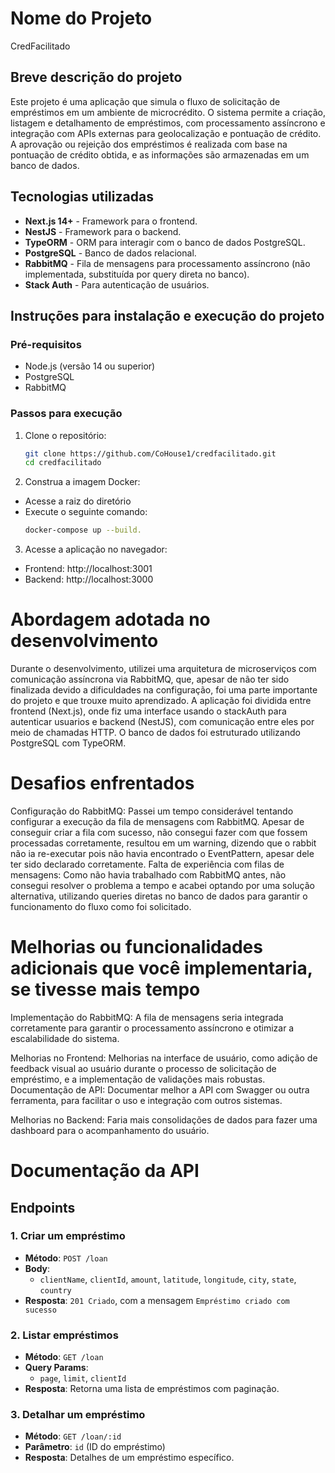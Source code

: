 # Nome do Projeto
CredFacilitado
## Breve descrição do projeto

Este projeto é uma aplicação que simula o fluxo de solicitação de empréstimos em um ambiente de microcrédito. O sistema permite a criação, listagem e detalhamento de empréstimos, com processamento assíncrono e integração com APIs externas para geolocalização e pontuação de crédito. A aprovação ou rejeição dos empréstimos é realizada com base na pontuação de crédito obtida, e as informações são armazenadas em um banco de dados.

## Tecnologias utilizadas

- **Next.js 14+** - Framework para o frontend.
- **NestJS** - Framework para o backend.
- **TypeORM** - ORM para interagir com o banco de dados PostgreSQL.
- **PostgreSQL** - Banco de dados relacional.
- **RabbitMQ** - Fila de mensagens para processamento assíncrono (não implementada, substituída por query direta no banco).
- **Stack Auth** - Para autenticação de usuários.

## Instruções para instalação e execução do projeto

### Pré-requisitos
- Node.js (versão 14 ou superior)
- PostgreSQL
- RabbitMQ 

### Passos para execução

1. Clone o repositório:
   ```bash
   git clone https://github.com/CoHouse1/credfacilitado.git
   cd credfacilitado

2. Construa a imagem Docker:
 - Acesse a raiz do diretório
 - Execute o seguinte comando:
   ```bash
   docker-compose up --build.

3. Acesse a aplicação no navegador:
 - Frontend: http://localhost:3001
 - Backend: http://localhost:3000

# Abordagem adotada no desenvolvimento
Durante o desenvolvimento, utilizei uma arquitetura de microserviços com comunicação assíncrona via RabbitMQ, que, apesar de não ter sido finalizada devido a dificuldades na configuração, foi uma parte importante do projeto e que trouxe muito aprendizado. A aplicação foi dividida entre frontend (Next.js), onde fiz uma interface usando o stackAuth para autenticar usuarios e backend (NestJS), com comunicação entre eles por meio de chamadas HTTP. O banco de dados foi estruturado utilizando PostgreSQL com TypeORM.

# Desafios enfrentados
Configuração do RabbitMQ: Passei um tempo considerável tentando configurar a execução da fila de mensagens com RabbitMQ. Apesar de conseguir criar a fila com sucesso, não consegui fazer com que fossem processadas corretamente, resultou em um warning, dizendo que o rabbit não ia re-executar pois não havia encontrado o EventPattern, apesar dele ter sido declarado corretamente.
Falta de experiência com filas de mensagens: Como não havia trabalhado com RabbitMQ antes, não consegui resolver o problema a tempo e acabei optando por uma solução alternativa, utilizando queries diretas no banco de dados para garantir o funcionamento do fluxo como foi solicitado.

# Melhorias ou funcionalidades adicionais que você implementaria, se tivesse mais tempo
Implementação do RabbitMQ: A fila de mensagens seria integrada corretamente para garantir o processamento assíncrono e otimizar a escalabilidade do sistema.

Melhorias no Frontend: Melhorias na interface de usuário, como adição de feedback visual ao usuário durante o processo de solicitação de empréstimo, e a implementação de validações mais robustas.
Documentação de API: Documentar melhor a API com Swagger ou outra ferramenta, para facilitar o uso e integração com outros sistemas.

Melhorias no Backend: Faria mais consolidações de dados para fazer uma dashboard para o acompanhamento do usuário.

# Documentação da API

## Endpoints

### 1. Criar um empréstimo
- **Método**: `POST /loan`
- **Body**: 
  - `clientName`, `clientId`, `amount`, `latitude`, `longitude`, `city`, `state`, `country`
- **Resposta**: `201 Criado`, com a mensagem `Empréstimo criado com sucesso`

### 2. Listar empréstimos
- **Método**: `GET /loan`
- **Query Params**: 
  - `page`, `limit`, `clientId`
- **Resposta**: Retorna uma lista de empréstimos com paginação.

### 3. Detalhar um empréstimo
- **Método**: `GET /loan/:id`
- **Parâmetro**: `id` (ID do empréstimo)
- **Resposta**: Detalhes de um empréstimo específico.
